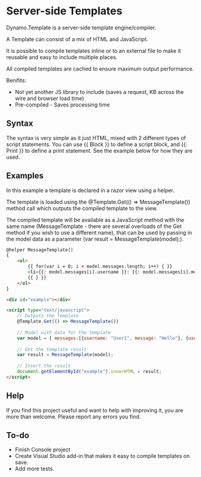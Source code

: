 # Server-side Templates
Dynamo.Template is a server-side template engine/compiler.

A Template can consist of a mix of HTML and JavaScript. 

It is possible to compile templates inline or to an external file to make it reusable and easy to include multiple places.

All compiled templates are cached to ensure maximum output performance.

Benifits:
- Not yet another JS library to include (saves a request, KB across the wire and browser load time)
- Pre-compiled - Saves processing time

## Syntax
The syntax is very simple as it just HTML, mixed with 2 different types of script statements.
You can use {{ Block }} to define a script block, and {{: Print }} to define a print statement.
See the example below for how they are used.

## Examples
In this example a template is declared in a razor view using a helper.

The template is loaded using the @Template.Get(() => MessageTemplate()) method call which outputs the compiled template to the view.

The compiled template will be available as a JavaScript method with the same name (MessageTemplate - there are several overloads of the Get method if you wish to use a different name), that can be used by passing in the model data as a parameter (var result = MessageTemplate(model);).
```HTML
@helper MessageTemplate()
{
	<ul>
		{{ for(var i = 0; i < model.messages.length; i++) { }}
		<li>{{: model.messages[i].username }}: {{: model.messages[i].message }}</li>
		{{ } }}		
	</ul>
}

<div id="example"></div>

<script type="text/javascript">
	// Outputs the Template
	@Template.Get(() => MessageTemplate())
	
	// Model with data for the template
	var model = { messages:[{username: "User1", message: "Hello"}, {username: "User2", message: "World!"}]};
	
	// Get the template result
	var result = MessageTemplate(model);
	
	// Insert the result
	document.getElementById("example").innerHTML = result;
</script>
```

## Help
If you find this project useful and want to help with improving it, you are more than welcome.
Please report any errors you find.

## To-do
- Finish Console project
- Create Visual Studio add-in that makes it easy to compile templates on save. 
- Add more tests.
